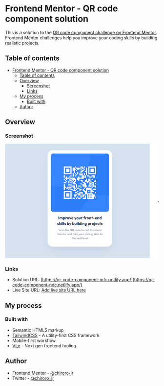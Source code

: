 # Frontend Mentor - QR code component solution

This is a solution to the [QR code component challenge on Frontend Mentor](https://www.frontendmentor.io/challenges/qr-code-component-iux_sIO_H). Frontend Mentor challenges help you improve your coding skills by building realistic projects.

## Table of contents

-   [Frontend Mentor - QR code component solution](#frontend-mentor---qr-code-component-solution)
    -   [Table of contents](#table-of-contents)
    -   [Overview](#overview)
        -   [Screenshot](#screenshot)
        -   [Links](#links)
    -   [My process](#my-process)
        -   [Built with](#built-with)
    -   [Author](#author)

## Overview

### Screenshot

![](./design/screenshot.png)

### Links

-   Solution URL: [https://qr-code-component-ndc.netlify.app/](https://qr-code-component-ndc.netlify.app/)
-   Live Site URL: [Add live site URL here](https://your-live-site-url.com)

## My process

### Built with

-   Semantic HTML5 markup
-   [TailwindCSS](https://tailwindcss.com/) - A utility-first CSS framework
-   Mobile-first workflow
-   [Vite](https://vitejs.dev/) - Next gen frontend tooling

## Author

-   Frontend Mentor - [@chiroro-jr](https://www.frontendmentor.io/profile/chiroro-jr)
-   Twitter - [@chiroro_jr](https://www.twitter.com/chiroro_jr)
